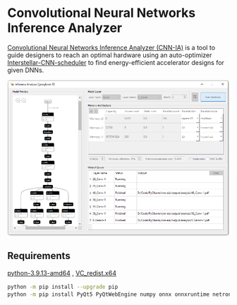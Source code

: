# Convolutional Neural Networks Inference Analyzer

[Convolutional Neural Networks Inference Analyzer (CNN-IA)](https://github.com/e-ahmedwaleed/cnn-eia)
is a tool to guide designers to reach an optimal hardware using an auto-optimizer
[Interstellar-CNN-scheduler](https://github.com/xuanyoya/Interstellar-CNN-scheduler)
to find energy-efficient accelerator designs for given DNNs.

![inference-analyzer-google-net](imgs/screenshot.png)

## Requirements

[python-3.9.13-amd64](https://www.python.org/downloads/release/python-3913/)
, [VC_redist.x64](https://docs.microsoft.com/en-us/cpp/windows/latest-supported-vc-redist?view=msvc-170)

```sh
python -m pip install --upgrade pip
python -m pip install PyQt5 PyQtWebEngine numpy onnx onnxruntime netron tf2onnx fpdf
```
